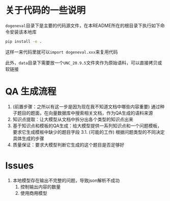 # 关于代码的一些说明

`dogeneval`目录下是主要的代码源文件，在本README所在的根目录下执行如下命令安装该本地库

```bash
pip install -e .
```

这样一来代码里就可以`import dogeneval.xxx`来复用代码

此外，`data`目录下需要放一个`UNC_20.9.5`文件夹作为原始语料，可以直接拷贝或软链接

# QA 生成流程

1. (前置步骤：之所以有这一步是因为现在我不知道文档中哪些内容重要) 通过种子题目的题面，在向量数据库中搜索相关文档，作为QA生成的语料来源
2. 知识点提取：让大模型从文档中拆分出各个类型的知识点出来
3. 基于知识点和模板的QA生成：给大模型提供一系列知识点和一个问题模板，要求它生成模板中缺少的题目字段
3.1. (可能的工作) 根据问题类型的不同决定具体生成的步骤
4. 质量保证：要求大模型判断它生成的这个题目是否足够好

# Issues

1. 本地模型存在输出不完整的问题，导致json解析不成功
    1. 控制输出内容的数量
    2. 使用商用模型